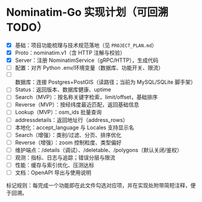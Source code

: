 # Nominatim-Go 实现计划（可回溯 TODO）

- [x] 基础：项目功能梳理与技术规范落地（见 `PROJECT_PLAN.md`）
- [x] Proto：nominatim.v1（含 HTTP 注解与校验）
- [x] Server：注册 NominatimService（gRPC/HTTP），生成代码
- [ ] 配置：对齐 Python .env/环境变量（数据库、功能开关、限流）
- [ ] 数据库：连接 Postgres+PostGIS（读路径；当前为 MySQL/SQLite 脚手架）
- [ ] Status：返回版本、数据库健康、uptime
- [ ] Search（MVP）：按名称关键字检索，limit/offset，基础排序
- [ ] Reverse（MVP）：按经纬度最近匹配，返回基础信息
- [ ] Lookup（MVP）：osm_ids 批量查询
- [ ] addressdetails：返回地址行（address_rows）
- [ ] 本地化：accept_language 与 Locales 支持显示名
- [ ] Search（增强）：类别/过滤、分页、排序优化
- [ ] Reverse（增强）：zoom 控制粒度、类型偏好
- [ ] 维护端点：/details（调试）、/deletable、/polygons（默认关闭/鉴权）
- [ ] 观测：指标、日志与追踪；错误分层与限流
- [ ] 性能：缓存与索引优化、压测达标
- [ ] 文档：OpenAPI 导出与使用说明

标记规则：每完成一个功能即在此文件勾选对应项，并在实现处附带简短注释，便于回溯。

